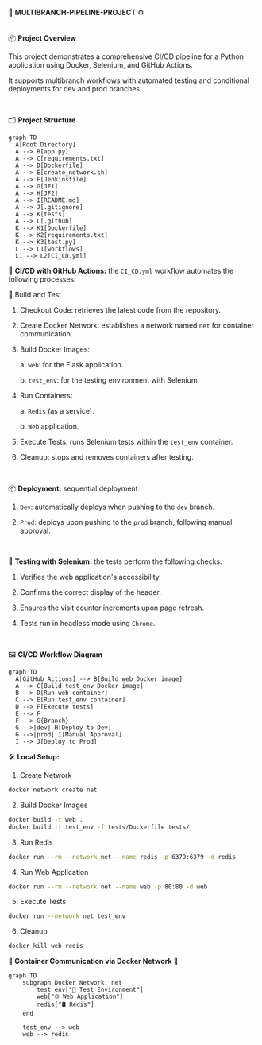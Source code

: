 🤖 **MULTIBRANCH-PIPELINE-PROJECT** ⚙️
<br><br><br>
📦 **Project Overview**

This project demonstrates a comprehensive CI/CD pipeline for a Python application using Docker, Selenium, and GitHub Actions.

It supports multibranch workflows with automated testing and conditional deployments for dev and prod branches.

<br>

🗂️ **Project Structure**

```mermaid
graph TD
  A[Root Directory]
  A --> B[app.py]
  A --> C[requirements.txt]
  A --> D[Dockerfile]
  A --> E[create_network.sh]
  A --> F[Jenkinsfile]
  A --> G[JF1]
  A --> H[JF2]
  A --> I[README.md]
  A --> J[.gitignore]
  A --> K[tests]
  A --> L[.github]
  K --> K1[Dockerfile]
  K --> K2[requirements.txt]
  K --> K3[test.py]
  L --> L1[workflows]
  L1 --> L2[CI_CD.yml]
```

🚀 **CI/CD with GitHub Actions:** the `CI_CD.yml` workflow automates the following processes:

🔨 Build and Test

1. Checkout Code: retrieves the latest code from the repository.
   
3. Create Docker Network: establishes a network named `net` for container communication.
   
5. Build Docker Images:
   
   a. `web`: for the Flask application.
   
   b. `test_env`: for the testing environment with Selenium.
   
6. Run Containers:
   
   a. `Redis` (as a service).
   
   b. `Web` application.

7. Execute Tests: runs Selenium tests within the `test_env` container.
   
8. Cleanup: stops and removes containers after testing.
<br>

📦 **Deployment:** sequential deployment

1. `Dev`: automatically deploys when pushing to the `dev` branch.
   
2. `Prod`: deploys upon pushing to the `prod` branch, following manual approval.
<br>

🧪 **Testing with Selenium:** the tests perform the following checks:

1. Verifies the web application's accessibility.
   
2. Confirms the correct display of the header.

3. Ensures the visit counter increments upon page refresh.

4. Tests run in headless mode using `Chrome`.
<br>

🖼️ **CI/CD Workflow Diagram**

```mermaid
graph TD
  A[GitHub Actions] --> B[Build web Docker image]
  A --> C[Build test_env Docker image]
  B --> D[Run web container]
  C --> E[Run test_env container]
  D --> F[Execute tests]
  E --> F
  F --> G{Branch}
  G -->|dev| H[Deploy to Dev]
  G -->|prod| I[Manual Approval]
  I --> J[Deploy to Prod]
```

🛠️ **Local Setup:**
1. Create Network
```bash
docker network create net
```

2. Build Docker Images
```bash
docker build -t web .
docker build -t test_env -f tests/Dockerfile tests/
```

3. Run Redis
```bash
docker run --rm --network net --name redis -p 6379:6379 -d redis
```

4. Run Web Application
```bash
docker run --rm --network net --name web -p 80:80 -d web
```

5. Execute Tests
```bash
docker run --network net test_env
```

6. Cleanup
```bash
docker kill web redis
```

**🐳 Container Communication via Docker Network 🔗**

```mermaid
graph TD
    subgraph Docker Network: net
        test_env["🧪 Test Environment"]
        web["🌐 Web Application"]
        redis["🛢️ Redis"]
    end

    test_env --> web
    web --> redis
```
